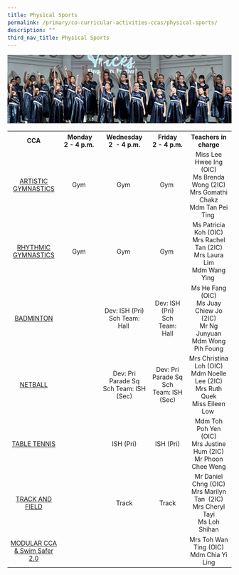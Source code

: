 ```yaml
---
title: Physical Sports
permalink: /primary/co-curricular-activities-ccas/physical-sports/
description: ""
third_nav_title: Physical Sports
---
```

![](/images/01%20Banner%20Photos/cca.jpg)

<table class="iveo_table ives_tab_simple3">
<tbody>
<tr>
<th style="text-align: center; width: 129px;">CCA</th>
<th style="text-align: center; width: 120px;">Monday<br />2 - 4 p.m.&nbsp;</th>
<th style="text-align: center; width: 136px;">Wednesday<br />2&nbsp; - 4 p.m.</th>
<th style="text-align: center; width: 120px;">Friday<br />2 - 4 p.m.</th>
<th style="text-align: center; width: 146px;">Teachers in charge</th>
</tr>
<tr>
<td style="text-align: center; width: 129px;"><a href="/primary/co-curricular-activities-ccas/physical-sports/artistic-gymnastics" target="">ARTISTIC GYMNASTICS</a></td>
<td style="text-align: center; width: 120px;">Gym&nbsp;</td>
<td style="text-align: center; width: 136px;">Gym&nbsp;</td>
<td style="text-align: center; width: 120px;">Gym&nbsp;</td>
<td style="text-align: center; width: 146px;">Miss Lee Hwee Ing (OIC)<br />Ms Brenda Wong (2IC)<br />Mrs Gomathi Chakz<br />Mdm Tan Pei Ting&nbsp;</td>
</tr>
<tr>
<td style="text-align: center; width: 129px;"><a href="/primary/co-curricular-activities-ccas/physical-sports/rhythmic-gymnastics" target="">RHYTHMIC GYMNASTICS</a></td>
<td style="text-align: center; width: 120px;">Gym&nbsp;</td>
<td style="text-align: center; width: 136px;">Gym&nbsp;</td>
<td style="text-align: center; width: 120px;">Gym&nbsp;</td>
<td style="text-align: center; width: 146px;">Ms Patricia Koh (OIC)<br />Mrs Rachel Tan (2IC)<br />Mrs Laura Lim<br />Mdm Wang Ying&nbsp;</td>
</tr>
<tr>
<td style="text-align: center; width: 129px;"><a href="/primary/co-curricular-activities-ccas/physical-sports/badminton" target="">BADMINTON</a></td>
<td style="text-align: center; width: 120px;">&nbsp;</td>
<td style="text-align: center; width: 136px;">Dev: ISH (Pri)<br />Sch Team: Hall&nbsp;</td>
<td style="text-align: center; width: 120px;">Dev: ISH (Pri)<br />Sch Team: Hall</td>
<td style="text-align: center; width: 146px;">Ms He Fang (OIC)<br />Ms Juay Chiew Jo (2IC)<br />Mr Ng Junyuan<br />Mdm Wong Pih Foung</td>
</tr>
<tr>
<td style="text-align: center; width: 129px;"><a href="/primary/co-curricular-activities-ccas/physical-sports/netball" target="">NETBALL</a></td>
<td style="text-align: center; width: 120px;">&nbsp;</td>
<td style="text-align: center; width: 136px;">Dev: Pri Parade Sq<br />Sch Team: ISH (Sec)</td>
<td style="text-align: center; width: 120px;">Dev: Pri Parade Sq<br />Sch Team: ISH (Sec)</td>
<td style="text-align: center; width: 146px;">Mrs Christina Loh (OIC)<br />Mdm Noelle Lee (2IC)<br />Mrs Ruth Quek<br />Miss Eileen Low&nbsp;</td>
</tr>
<tr>
<td style="text-align: center; width: 129px;"><a href="/primary/co-curricular-activities-ccas/physical-sports/table-tennis" target="">TABLE TENNIS</a></td>
<td style="text-align: center; width: 120px;">&nbsp;</td>
<td style="text-align: center; width: 136px;">ISH (Pri)</td>
<td style="text-align: center; width: 120px;">ISH (Pri)</td>
<td style="text-align: center; width: 146px;">Mdm Toh Poh Yen (OIC)<br />Mrs Justine Hum (2IC)<br />Mr Phoon Chee Weng<br />
</tr>
<tr>
<td style="text-align: center; width: 129px;"><a href="/primary/co-curricular-activities-ccas/physical-sports/track-and-field" target="">TRACK AND FIELD</a></td>
<td style="text-align: center; width: 120px;">&nbsp;</td>
<td style="text-align: center; width: 136px;">Track</td>
<td style="text-align: center; width: 120px;">Track</td>
<td style="text-align: center; width: 146px;">Mr Daniel Chng (OIC)<br />Mrs Marilyn Tan&nbsp; (2IC)<br />Mrs Cheryl Tayi<br />Ms Loh Shihan</td>
</tr>
<tr>
<td style="text-align: center; width: 129px;"><a href="/primary/co-curricular-activities-ccas/physical-sports/modular-cca" target="">MODULAR CCA &amp; Swim Safer 2.0</a></td>
<td style="text-align: center; width: 120px;">&nbsp;</td>
<td style="text-align: center; width: 136px;">&nbsp;</td>
<td style="text-align: center; width: 120px;">&nbsp;</td>
<td style="text-align: center; width: 146px;">Mrs Toh Wan Ting (OIC)<br />Mdm Chia Yi Ling<br />
</tr>
</tbody>
</table>